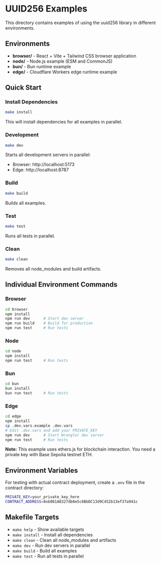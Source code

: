 # UUID256 Examples

This directory contains examples of using the uuid256 library in different environments.

## Environments

- **browser/** - React + Vite + Tailwind CSS browser application
- **node/** - Node.js example (ESM and CommonJS)
- **bun/** - Bun runtime example
- **edge/** - Cloudflare Workers edge runtime example

## Quick Start

### Install Dependencies

```bash
make install
```

This will install dependencies for all examples in parallel.

### Development

```bash
make dev
```

Starts all development servers in parallel:
- Browser: http://localhost:5173
- Edge: http://localhost:8787

### Build

```bash
make build
```

Builds all examples.

### Test

```bash
make test
```

Runs all tests in parallel.

### Clean

```bash
make clean
```

Removes all node_modules and build artifacts.

## Individual Environment Commands

### Browser

```bash
cd browser
npm install
npm run dev      # Start dev server
npm run build    # Build for production
npm run test     # Run tests
```

### Node

```bash
cd node
npm install
npm run test     # Run tests
```

### Bun

```bash
cd bun
bun install
bun run test     # Run tests
```

### Edge

```bash
cd edge
npm install
cp .dev.vars.example .dev.vars
# Edit .dev.vars and add your PRIVATE_KEY
npm run dev      # Start Wrangler dev server
npm run test     # Run tests
```

**Note:** This example uses ethers.js for blockchain interaction. You need a private key with Base Sepolia testnet ETH.

## Environment Variables

For testing with actual contract deployment, create a `.env` file in the contract directory:

```bash
PRIVATE_KEY=your_private_key_here
CONTRACT_ADDRESS=0xb081A8327db8e5c6BbDC13d9C452b13ef37a941c
```

## Makefile Targets

- `make help` - Show available targets
- `make install` - Install all dependencies
- `make clean` - Clean all node_modules and artifacts
- `make dev` - Run dev servers in parallel
- `make build` - Build all examples
- `make test` - Run all tests in parallel
